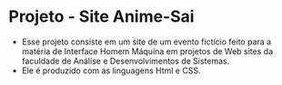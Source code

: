 # Projeto - Site Anime-Sai

 - Esse projeto consiste em um site de um evento fictício feito para a matéria de Interface Homem Máquina em projetos de Web sites da faculdade de Análise e Desenvolvimentos de Sistemas.
 - Ele é produzido com as linguagens Html e CSS.
